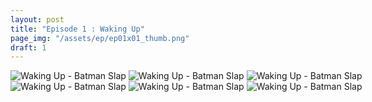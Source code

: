 ```yaml
---
layout: post
title: "Episode 1 : Waking Up"
page_img: "/assets/ep/ep01x01_thumb.png"
draft: 1
---
```



<div style="margin-left: auto; margin-right: auto; width: 750px;">
	<img src="/assets/ep/ep01x01_01.png" alt="Waking Up - Batman Slap" />
	<img src="/assets/ep/ep01x01_02.png" alt="Waking Up - Batman Slap" />
	<img src="/assets/ep/ep01x01_03.png" alt="Waking Up - Batman Slap" />
	<img src="/assets/ep/ep01x01_04.png" alt="Waking Up - Batman Slap" />
	<img src="/assets/ep/ep01x01_05.png" alt="Waking Up - Batman Slap" />
	<img src="/assets/ep/ep01x01_06.png" alt="Waking Up - Batman Slap" />
</div>